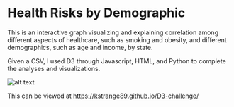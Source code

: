 # Health Risks by Demographic

This is an interactive graph visualizing and explaining correlation among different aspects of healthcare, such as smoking and obesity, and different demographics, such as age and income, by state. 

Given a CSV, I used D3 through Javascript, HTML, and Python to complete the analyses and visualizations.

![alt text](https://github.com/KStrange89/D3-challenge/blob/main/images/graph.png)

This can be viewed at https://kstrange89.github.io/D3-challenge/